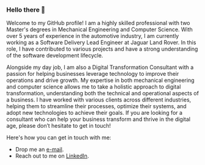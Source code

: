 ### Hello there 👋
Welcome to my GitHub profile! I am a highly skilled professional with two Master's degrees in Mechanical Engineering and Computer Science. With over 5 years of experience in the automotive industry, I am currently working as a Software Delivery Lead Engineer at Jaguar Land Rover. In this role, I have contributed to various projects and have a strong understanding of the software development lifecycle.

Alongside my day job, I am also a Digital Transformation Consultant with a passion for helping businesses leverage technology to improve their operations and drive growth. My expertise in both mechanical engineering and computer science allows me to take a holistic approach to digital transformation, understanding both the technical and operational aspects of a business. I have worked with various clients across different industries, helping them to streamline their processes, optimize their systems, and adopt new technologies to achieve their goals. If you are looking for a consultant who can help your business transform and thrive in the digital age, please don’t hesitate to get in touch!

Here's how you can get in touch with me: 
- Drop me an [e-mail](mailto:keanefern@gmail.com).
- Reach out to me on [LinkedIn](https://www.linkedin.com/in/kfe/).
